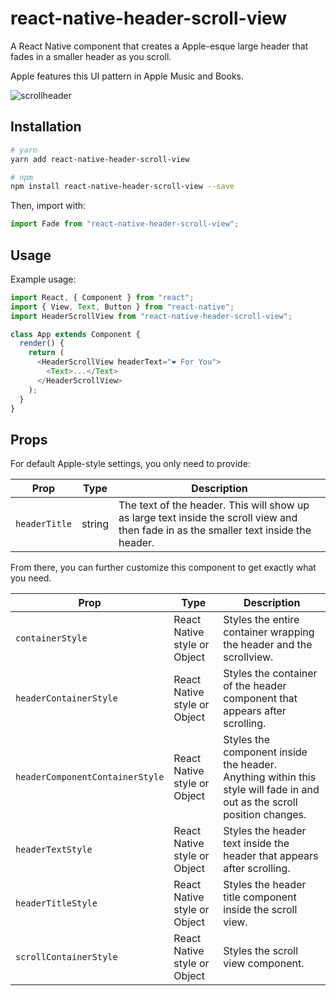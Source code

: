 # react-native-header-scroll-view

A React Native component that creates a Apple-esque large header that fades in a smaller header as you scroll.

Apple features this UI pattern in Apple Music and Books.

![scrollheader](https://user-images.githubusercontent.com/6455018/46266839-15ba4180-c500-11e8-8c6c-df1d6b22e2bb.gif)

## Installation

```bash
# yarn
yarn add react-native-header-scroll-view

# npm
npm install react-native-header-scroll-view --save
```

Then, import with:

```js
import Fade from "react-native-header-scroll-view";
```

## Usage

Example usage:

```js
import React, { Component } from "react";
import { View, Text, Button } from "react-native";
import HeaderScrollView from "react-native-header-scroll-view";

class App extends Component {
  render() {
    return (
      <HeaderScrollView headerText="❤️ For You">
        <Text>...</Text>
      </HeaderScrollView>
    );
  }
}
```

## Props

For default Apple-style settings, you only need to provide:

| Prop         | Type   | Description                                                                                                                            |
| ------------ | ------ | -------------------------------------------------------------------------------------------------------------------------------------- |
| `headerTitle` | string | The text of the header. This will show up as large text inside the scroll view and then fade in as the smaller text inside the header. |

From there, you can further customize this component to get exactly what you need.

| Prop                            | Type                         | Description                                                                                                             |
| ------------------------------- | ---------------------------- | ----------------------------------------------------------------------------------------------------------------------- |
| `containerStyle`                | React Native style or Object | Styles the entire container wrapping the header and the scrollview.                                                     |
| `headerContainerStyle`          | React Native style or Object | Styles the container of the header component that appears after scrolling.                                              |
| `headerComponentContainerStyle` | React Native style or Object | Styles the component inside the header. Anything within this style will fade in and out as the scroll position changes. |
| `headerTextStyle`               | React Native style or Object | Styles the header text inside the header that appears after scrolling.                                                  |
| `headerTitleStyle`              | React Native style or Object | Styles the header title component inside the scroll view.                                                               |
| `scrollContainerStyle`          | React Native style or Object | Styles the scroll view component.                                                                                       |

